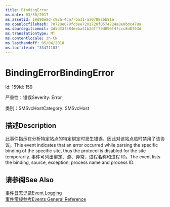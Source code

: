 ```yaml
---
title: BindingError
ms.date: 03/30/2017
ms.assetid: 19d90e9d-c92a-4ca7-ba31-aa07882bb81e
ms.openlocfilehash: 70728e078fcbee7201720f0574224a8e0bdc478a
ms.sourcegitcommit: 3d5d33f384eeba41b2dff79d096f47ccc8d8f03d
ms.translationtype: MT
ms.contentlocale: zh-CN
ms.lasthandoff: 05/04/2018
ms.locfileid: "33471183"
---
```

# <a name="bindingerror"></a><span data-ttu-id="844c1-102">BindingError</span><span class="sxs-lookup"><span data-stu-id="844c1-102">BindingError</span></span>
<span data-ttu-id="844c1-103">Id: 159</span><span class="sxs-lookup"><span data-stu-id="844c1-103">Id: 159</span></span>  
  
 <span data-ttu-id="844c1-104">严重性：错误</span><span class="sxs-lookup"><span data-stu-id="844c1-104">Severity: Error</span></span>  
  
 <span data-ttu-id="844c1-105">类别：SMSvcHost</span><span class="sxs-lookup"><span data-stu-id="844c1-105">Category: SMSvcHost</span></span>  
  
## <a name="description"></a><span data-ttu-id="844c1-106">描述</span><span class="sxs-lookup"><span data-stu-id="844c1-106">Description</span></span>  
 <span data-ttu-id="844c1-107">此事件指示在分析特定站点的特定绑定时发生错误，因此对该站点临时禁用了该协议。</span><span class="sxs-lookup"><span data-stu-id="844c1-107">This event indicates that an error occurred while parsing the specific binding of the specific site, thus the protocol is disabled for the site temporarily.</span></span> <span data-ttu-id="844c1-108">事件可列出绑定、源、异常、进程名称和进程 ID。</span><span class="sxs-lookup"><span data-stu-id="844c1-108">The event lists the binding, source, exception, process name and process ID.</span></span>  
  
## <a name="see-also"></a><span data-ttu-id="844c1-109">请参阅</span><span class="sxs-lookup"><span data-stu-id="844c1-109">See Also</span></span>  
 [<span data-ttu-id="844c1-110">事件日志记录</span><span class="sxs-lookup"><span data-stu-id="844c1-110">Event Logging</span></span>](../../../../../docs/framework/wcf/diagnostics/event-logging/index.md)  
 [<span data-ttu-id="844c1-111">事件常规参考</span><span class="sxs-lookup"><span data-stu-id="844c1-111">Events General Reference</span></span>](../../../../../docs/framework/wcf/diagnostics/event-logging/events-general-reference.md)
